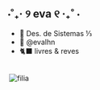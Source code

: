 ## ⋅˚₊‧ ୨ eva ୧ ‧₊˚ ⋅

- 🪼 Des. de Sistemas ⅓
- 🪻 @evalhn
- 🐈‍⬛ livres & reves

<div style="display:inline-block"><br>
    <img align="right" alt="filia" src="https://pin.it/21UavxRM6">
</div>
